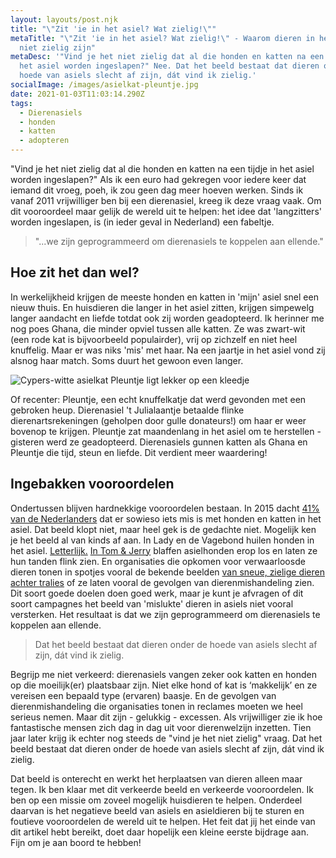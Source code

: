 ```yaml
---
layout: layouts/post.njk
title: "\"Zit 'ie in het asiel? Wat zielig!\""
metaTitle: "\"Zit 'ie in het asiel? Wat zielig!\" - Waarom dieren in het asiel
  niet zielig zijn"
metaDesc: '"Vind je het niet zielig dat al die honden en katten na een tijdje in
  het asiel worden ingeslapen?" Nee. Dat het beeld bestaat dat dieren onder de
  hoede van asiels slecht af zijn, dát vind ik zielig.'
socialImage: /images/asielkat-pleuntje.jpg
date: 2021-01-03T11:03:14.290Z
tags:
  - Dierenasiels
  - honden
  - katten
  - adopteren
---
```

"Vind je het niet zielig dat al die honden en katten na een tijdje in het asiel worden ingeslapen?" Als ik een euro had gekregen voor iedere keer dat iemand dit vroeg, poeh, ik zou geen dag meer hoeven werken. Sinds ik vanaf 2011 vrijwilliger ben bij een dierenasiel, kreeg ik deze vraag vaak. Om dit vooroordeel maar gelijk de wereld uit te helpen: het idee dat 'langzitters' worden ingeslapen, is (in ieder geval in Nederland) een fabeltje.

> "...we zijn geprogrammeerd om dierenasiels te koppelen aan ellende."

## Hoe zit het dan wel?

In werkelijkheid krijgen de meeste honden en katten in 'mijn' asiel snel een nieuw thuis. En huisdieren die langer in het asiel zitten, krijgen simpewelg langer aandacht en liefde totdat ook zij worden geadopteerd. Ik herinner me nog poes Ghana, die minder opviel tussen alle katten. Ze was zwart-wit (een rode kat is bijvoorbeeld populairder), vrij op zichzelf en niet heel knuffelig. Maar er was niks 'mis' met haar. Na een jaartje in het asiel vond zij alsnog haar match. Soms duurt het gewoon even langer. 

![Cypers-witte asielkat Pleuntje ligt lekker op een kleedje](/images/asielkat-pleuntje.jpg "Asielkat Pleuntje vermaakt zich wel in het asiel gedurende haar herstel")

Of recenter: Pleuntje, een echt knuffelkatje dat werd gevonden met een gebroken heup. Dierenasiel 't Julialaantje betaalde flinke dierenartsrekeningen (geholpen door gulle donateurs!) om haar er weer bovenop te krijgen. Pleuntje zat maandenlang in het asiel om te herstellen - gisteren werd ze geadopteerd. Dierenasiels gunnen katten als Ghana en Pleuntje die tijd, steun en liefde. Dit verdient meer waardering!

## Ingebakken vooroordelen

Ondertussen blijven hardnekkige vooroordelen bestaan. In 2015 dacht [41% van de Nederlanders](https://www.dierenbescherming.nl/wat-wij-doen/actueel/nieuws/nieuws-overzicht/geefommij-dierenbescherming-zet-asieldieren-in-het-zonnetje) dat er sowieso iets mis is met honden en katten in het asiel. Dat beeld klopt niet, maar heel gek is de gedachte niet. Mogelijk ken je het beeld al van kinds af aan. In Lady en de Vagebond huilen honden in het asiel. [Letterlijk.](https://www.youtube.com/watch?v=RRM_PWjhV_U) [In Tom & Jerry](https://youtu.be/9zTXjwYenRI?t=30) blaffen asielhonden erop los en laten ze hun tanden flink zien. En organisaties die opkomen voor verwaarloosde dieren tonen in spotjes vooral de bekende beelden [van sneue, zielige dieren achter tralies](https://www.youtube.com/watch?v=lVEsK6WalrE) of ze laten vooral de gevolgen van dierenmishandeling zien. Dit soort goede doelen doen goed werk, maar je kunt je afvragen of dit soort campagnes het beeld van 'mislukte' dieren in asiels niet vooral versterken. Het resultaat is dat we zijn geprogrammeerd om dierenasiels te koppelen aan ellende.

> Dat het beeld bestaat dat dieren onder de hoede van asiels slecht af zijn, dát vind ik zielig. 

Begrijp me niet verkeerd: dierenasiels vangen zeker ook katten en honden op die moeilijk(er) plaatsbaar zijn. Niet elke hond of kat is ‘makkelijk’ en ze vereisen een bepaald type (ervaren) baasje. En de gevolgen van dierenmishandeling die organisaties tonen in reclames moeten we heel serieus nemen. Maar dit zijn - gelukkig - excessen. Als vrijwilliger zie ik hoe fantastische mensen zich dag in dag uit voor dierenwelzijn inzetten. Tien jaar later krijg ik echter nog steeds de "vind je het niet zielig" vraag. Dat het beeld bestaat dat dieren onder de hoede van asiels slecht af zijn, dát vind ik zielig. 

Dat beeld is onterecht en werkt het herplaatsen van dieren alleen maar tegen. Ik ben klaar met dit verkeerde beeld en verkeerde vooroordelen. Ik ben op een missie om zoveel mogelijk huisdieren te helpen. Onderdeel daarvan is het negatieve beeld van asiels en asieldieren bij te sturen en foutieve vooroordelen de wereld uit te helpen. Het feit dat jij het einde van dit artikel hebt bereikt, doet daar hopelijk een kleine eerste bijdrage aan. Fijn om je aan boord te hebben!